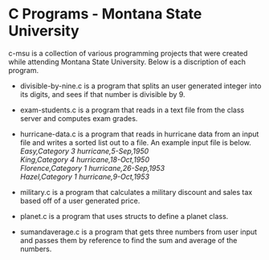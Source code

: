 # C Programs - Montana State University

c-msu is a collection of various programming projects that were created while attending Montana State University. Below is a discription of each program.

* divisible-by-nine.c is a program that splits an user generated integer into its digits, and sees if that number is divisible by 9.
* exam-students.c is a program that reads in a text file from the class server and computes exam grades.
* hurricane-data.c is a program that reads in hurricane data from an input file and writes a sorted list out to a file. An example input file is below.  
  *Easy,Category 3 hurricane,5-Sep,1950*   
  *King,Category 4 hurricane,18-Oct,1950*  
  *Florence,Category 1 hurricane,26-Sep,1953*  
  *Hazel,Category 1 hurricane,9-Oct,1953*

* military.c is a program that calculates a military discount and sales tax based off of a user generated price.
* planet.c is a program that uses structs to define a planet class.
* sumandaverage.c is a program that gets three numbers from user input and passes them by reference to find the sum and average of the numbers.
